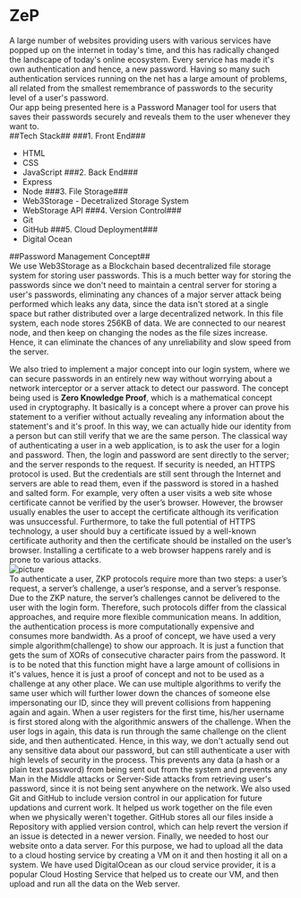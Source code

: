 # ZeP
A large number of websites providing users with various services have popped up on the internet in today's time, and this has radically changed the landscape of today's online ecosystem. Every service has made it's own authentication and hence, a new password. Having so many such authentication services running on the net has a large amount of problems, all related from the smallest remembrance of passwords to the security level of a user's password. <br>
Our app being presented here is a Password Manager tool for users that saves their passwords securely and reveals them to the user whenever they want to.<br>
##Tech Stack##
###1. Front End###
* HTML
* CSS
* JavaScript
###2. Back End###
* Express
* Node
###3. File Storage###
* Web3Storage - Decetralized Storage System 
* WebStorage API
###4. Version Control###
* Git
* GitHub
###5. Cloud Deployment###
* Digital Ocean 

##Password Management Concept##<br>
We use Web3Storage as a Blockchain based decentralized file storage system for storing user passwords. This is a much better way for storing the passwords since we don't need to maintain a central server for storing a user's passwords, eliminating any chances of a major server attack being performed which leaks any data, since the data isn't stored at a single space but rather distributed over a large decentralized network. In this file system, each node stores 256KB of data. We are connected to our nearest node, and then keep on changing the nodes as the file sizes increase. Hence, it can eliminate the chances of any unreliability and slow speed from the server.

We also tried to implement a major concept into our login system, where we can secure passwords in an entirely new way without worrying about a network interceptor or a server attack to detect our password. The concept being used is **Zero Knowledge Proof**, which is a mathematical concept used in cryptography. It basically is a concept where a prover can prove his statement to a verifier without actually revealing any information about the statement's and it's proof. In this way, we can actually hide our identity from a person but can still verify that we are the same person.
The classical way of authenticating a user in a web application, is to ask the user for a login and password. Then, the login and password are sent directly to the server; and the server responds to the request. If security is needed, an HTTPS protocol is used. But the credentials are still sent through the Internet and servers are able to read them, even if the password is stored in a hashed and salted form. For example, very often a user visits a web site whose certificate cannot be verified by the user’s browser. However, the browser usually enables the user to accept the certificate although its verification was unsuccessful. Furthermore, to take the full potential of HTTPS technology, a user should buy a certificate issued by a well-known certificate authority and then the certificate should be installed on the user’s browser. Installing a certificate to a web browser happens rarely and is prone to various attacks. <br>
![picture](https://drive.google.com/file/d/159GYjyUR59D5WnQHKXT-xwoGY4WXh6eB/view?usp=sharing) <br>
To authenticate a user, ZKP protocols require more than two steps: a user’s request, a server’s challenge, a user’s response, and a server’s response. Due to the ZKP nature, the server’s challenges cannot be delivered to the user with the login form. Therefore, such protocols differ from the classical approaches, and require more flexible communication means. In addition, the authentication process is more computationally expensive and consumes more bandwidth.
As a proof of concept, we have used a very simple algorithm(challenge) to show our approach. It is just a function that gets the sum of XORs of consecutive character pairs from the password. It is to be noted that this function might have a large amount of collisions in it's values, hence it is just a proof of concept and not to be used as a challenge at any other place. We can use multiple algorithms to verify the same user which will further lower down the chances of someone else impersonating our ID, since they will prevent collisions from happening again and again. 
When a user registers for the first time, his/her username is first stored along with the algorithmic answers of the challenge. When the user logs in again, this data is run through the same challenge on the client side, and then authenticated. Hence, in this way, we don't actually send out any sensitive data about our password, but can still authenticate a user with high levels of security in the process. This prevents any data (a hash or a plain text password) from being sent out from the system and prevents any Man in the Middle attacks or Server-Side attacks from retrieving user's password, since it is not being sent anywhere on the network. 
We also used Git and GitHub to include version control in our application for future updations and current work. It helped us work together on the file even when we physically weren't together. GitHub stores all our files inside a Repository with applied version control, which can help revert the version if an issue is detected in a newer version.
Finally, we needed to host our website onto a data server. For this purpose, we had to upload all the data to a cloud hosting service by creating a VM on it and then hosting it all on a system. We have used DigitalOcean as our cloud service provider, it is a popular Cloud Hosting Service that helped us to create our VM, and then upload and run all the data on the Web server. 
